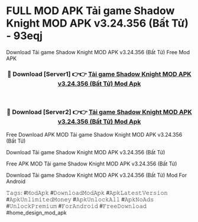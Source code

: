 # FULL MOD APK Tải game Shadow Knight MOD APK v3.24.356 (Bất Tử) - 93eqj
Download Tải game Shadow Knight MOD APK v3.24.356 (Bất Tử) Free Mod APK

<div align="center">
<h3>🔴 Download [Server1] 👉👉 <a href="https://apk-comot.site?title=Tải_game_Shadow_Knight_MOD_APK_v3.24.356_(Bất_Tử)">Tải game Shadow Knight MOD APK v3.24.356 (Bất Tử) Mod Apk</a></h3><br>

<h3>🔴 Download [Server2] 👉👉 <a href="https://apk-comot.site?title=Tải_game_Shadow_Knight_MOD_APK_v3.24.356_(Bất_Tử)">Tải game Shadow Knight MOD APK v3.24.356 (Bất Tử) Mod Apk</a></h3>
</div>


Free Download APK MOD Tải game Shadow Knight MOD APK v3.24.356 (Bất Tử)

Download Tải game Shadow Knight MOD APK v3.24.356 (Bất Tử) 

Free APK MOD Tải game Shadow Knight MOD APK v3.24.356 (Bất Tử) 

Download Tải game Shadow Knight MOD APK v3.24.356 (Bất Tử) Mod For Android

𝚃𝚊𝚐𝚜: #𝙼𝚘𝚍𝙰𝚙𝚔 #𝙳𝚘𝚠𝚗𝚕𝚘𝚊𝚍𝙼𝚘𝚍𝙰𝚙𝚔 #𝙰𝚙𝚔𝙻𝚊𝚝𝚎𝚜𝚝𝚅𝚎𝚛𝚜𝚒𝚘𝚗 #𝙰𝚙𝚔𝚄𝚗𝚕𝚒𝚖𝚒𝚝𝚎𝚍𝙼𝚘𝚗𝚎𝚢 #𝙰𝚙𝚔𝚄𝚗𝚕𝚘𝚌𝚔𝙰𝚕𝚕 #𝙰𝚙𝚔𝙽𝚘𝙰𝚍𝚜 #𝚄𝚗𝚕𝚘𝚌𝚔𝙿𝚛𝚎𝚖𝚒𝚞𝚖 #𝙵𝚘𝚛𝙰𝚗𝚍𝚛𝚘𝚒𝚍 #𝙵𝚛𝚎𝚎𝙳𝚘𝚠𝚗𝚕𝚘𝚊𝚍 #home_design_mod_apk